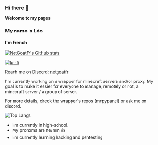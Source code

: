 ### Hi there 👋
**Welcome to my pages**
<h3>My name is Léo</h3>
<h4>I'm French</h4>

[![NetGoatFr's GitHub stats](https://github-readme-stats.vercel.app/api?username=netgoatfr&show_icons=true&theme=radical)](https://github.com/anuraghazra/github-readme-stats)

[![ko-fi](https://ko-fi.com/img/githubbutton_sm.svg)](https://ko-fi.com/W7W8P7KVU)

Reach me on Discord: [netgoatfr](https://discord.com/users/netgoatfr)

I'm currently working on a wrapper for minecraft servers and/or proxy.
My goal is to make it easier for everyone to manage, remotely or not, a minecraft server / a group of server.

For more details, check the wrapper's repos (mcpypanel) or ask me on discord.

![Top Langs](https://github-readme-stats.vercel.app/api/top-langs/?username=netgoatfr&layout=compact)

- I'm currently in high-school. 
- My pronoms are he/him 👍
- I'm currently learning hacking and pentesting

<!--

- 🔭 I’m currently working on ...
- 🌱 I’m currently learning ...
- 👯 I’m looking to collaborate on ...
- 🤔 I’m looking for help with ...
- 💬 Ask me about ...
- 📫 How to reach me: ...
- 😄 Pronouns: ...
- ⚡ Fun fact: ...
-->
